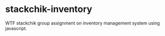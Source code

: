 # stackchik-inventory
WTF stackchik group assignment on inventory management system using javascript. 
